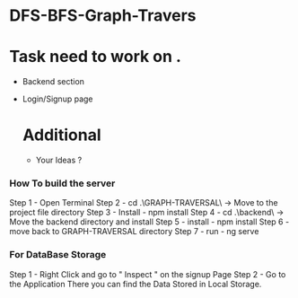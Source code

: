 # DFS-BFS-Graph-Travers

# Task need to work on .
- Backend section
- Login/Signup page
  
  # Additional
  - Your Ideas ?
 


###    How To build the server  ####  

Step 1 -  Open Terminal 
Step 2 -  cd .\GRAPH-TRAVERSAL\      -> Move to the project file directory 
Step 3 -  Install - npm install 
Step 4 -  cd .\backend\           -> Move the backend directory and install
Step 5 -  install - npm install
Step 6 -  move back to GRAPH-TRAVERSAL directory
Step 7 -  run - ng serve


### For DataBase Storage   ###

 Step 1 - Right Click and go to " Inspect " on the signup Page
 Step 2 - Go to the Application 
          There you can find the Data Stored in Local Storage.

